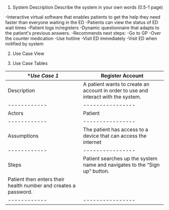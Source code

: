 1. System Description
Describe the system in your own words (0.5-1 page)

-Interactive virtual software that enables patients to get the help they need faster than everyone waiting in the ED
-Patients can view the status of ED wait times
-Patient logs in/registers 
-Dynamic questionnaire that adapts to the patient's previous answers.
-Recommends next steps:
    -Go to GP
    -Over the counter medication
    -Use hotline
    -Visit ED immediately
    -Visit ED when notified by system

2. Use Case View



3. Use Case Tables

| **Use Case 1*| Register Account |
| ------------ | ---------------- |
| Description | A patient wants to create an account in order to use and interact with the system.|
| ------------ | ---------------- |
| Actors | Patient |
| ------------ | ---------------- |
| Assumptions | The patient has access to a device that can access the internet |
| ------------ | ---------------- |
| Steps | Patient searches up the system name and navigates to the “Sign up” button.
Patient then enters their health number and creates a password. |
| ------------ | ---------------- |
